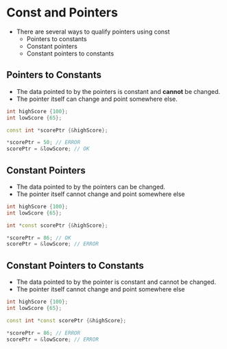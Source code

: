# Const and Pointers

- There are several ways to qualify pointers using const
    - Pointers to constants
    - Constant pointers
    - Constant pointers to constants


## Pointers to Constants

- The data pointed to by the pointers is constant and **cannot** be changed.
- The pointer itself can change and point somewhere else.

```cpp
int highScore {100};
int lowScore {65};

const int *scorePtr {&highScore};

*scorePtr = 50; // ERROR
scorePtr = &lowScore; // OK
```


## Constant Pointers

- The data pointed to by the pointers can be changed.
- The pointer itself cannot change and point somewhere else

```cpp 
int highScore {100};
int lowScore {65};

int *const scorePtr {&highScore};

*scorePtr = 86; // OK
scorePtr = &lowScore; // ERROR
```

## Constant Pointers to Constants
- The data pointed to by the pointer is constant and cannot be changed.
- The pointer itself cannot change and point somewhere else

```cpp 
int highScore {100};
int lowScore {65};

const int *const scorePtr {&highScore};

*scorePtr = 86; // ERROR
scorePtr = &lowScore; // ERROR
```
